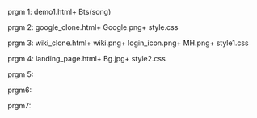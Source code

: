 prgm 1:
  demo1.html+ Bts(song)
  
prgm 2:
  google_clone.html+ Google.png+ style.css
  
prgm 3:
  wiki_clone.html+ wiki.png+ login_icon.png+ MH.png+ style1.css
  
prgm 4:
  landing_page.html+ Bg.jpg+ style2.css
  
prgm 5:


prgm6:


prgm7:


